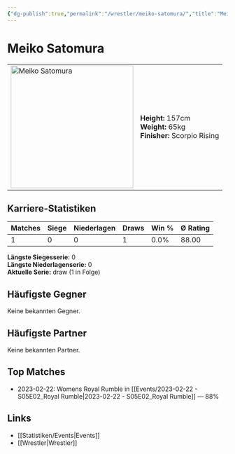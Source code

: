 ```yaml
---
{"dg-publish":true,"permalink":"/wrestler/meiko-satomura/","title":"Meiko Satomura","tags":["wrestler"],"noteIcon":""}
---
```



# Meiko Satomura

<table>
        <tr>
        <td><img src="https://github.com/CptSpaulding1980/choke-slam-wrestling/releases/download/images/Meiko_Satomura.png" width="280" alt="Meiko Satomura"></td>
        <td>
        <b>Height:</b> 157cm<br>
        <b>Weight:</b> 65kg<br>
        <b>Finisher:</b> Scorpio Rising<br>
        </td>
        </tr>
        </table>
        
## Karriere-Statistiken

| Matches | Siege | Niederlagen | Draws | Win % | Ø Rating |
|---------|-------|-------------|-------|-------|-----------|
| 1 | 0 | 0 | 1 | 0.0% | 88.00 |

**Längste Siegesserie:** 0<br>**Längste Niederlagenserie:** 0<br>**Aktuelle Serie:** draw (1 in Folge)


## Häufigste Gegner
Keine bekannten Gegner.

## Häufigste Partner
Keine bekannten Partner.

## Top Matches
- 2023-02-22: Womens Royal Rumble in [[Events/2023-02-22 - S05E02_Royal Rumble\|2023-02-22 - S05E02_Royal Rumble]] — 88%

## Links
- [[Statistiken/Events\|Events]]
- [[Wrestler\|Wrestler]]
